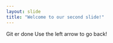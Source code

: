 ```yaml
---
layout: slide
title: "Welcome to our second slide!"
---
```

Git er done
Use the left arrow to go back!
